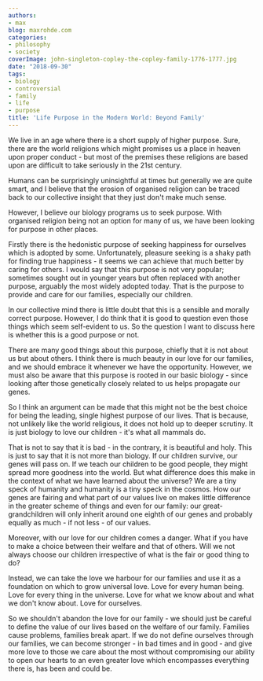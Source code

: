 ```yaml
---
authors:
- max
blog: maxrohde.com
categories:
- philosophy
- society
coverImage: john-singleton-copley-the-copley-family-1776-1777.jpg
date: "2018-09-30"
tags:
- biology
- controversial
- family
- life
- purpose
title: 'Life Purpose in the Modern World: Beyond Family'
---
```


We live in an age where there is a short supply of higher purpose. Sure, there are the world religions which might promises us a place in heaven upon proper conduct - but most of the premises these religions are based upon are difficult to take seriously in the 21st century.

Humans can be surprisingly uninsightful at times but generally we are quite smart, and I believe that the erosion of organised religion can be traced back to our collective insight that they just don't make much sense.

However, I believe our biology programs us to seek purpose. With organised religion being not an option for many of us, we have been looking for purpose in other places.

Firstly there is the hedonistic purpose of seeking happiness for ourselves which is adopted by some. Unfortunately, pleasure seeking is a shaky path for finding true happiness - it seems we can achieve that much better by caring for others. I would say that this purpose is not very popular; sometimes sought out in younger years but often replaced with another purpose, arguably the most widely adopted today. That is the purpose to provide and care for our families, especially our children.

In our collective mind there is little doubt that this is a sensible and morally correct purpose. However, I do think that it is good to question even those things which seem self-evident to us. So the question I want to discuss here is whether this is a good purpose or not.

There are many good things about this purpose, chiefly that it is not about us but about others. I think there is much beauty in our love for our families, and we should embrace it whenever we have the opportunity. However, we must also be aware that this purpose is rooted in our basic biology - since looking after those genetically closely related to us helps propagate our genes.

So I think an argument can be made that this might not be the best choice for being the leading, single highest purpose of our lives. That is because, not unlikely like the world religious, it does not hold up to deeper scrutiny. It is just biology to love our children - it's what all mammals do.

That is not to say that it is bad - in the contrary, it is beautiful and holy. This is just to say that it is not more than biology. If our children survive, our genes will pass on. If we teach our children to be good people, they might spread more goodness into the world. But what difference does this make in the context of what we have learned about the universe? We are a tiny speck of humanity and humanity is a tiny speck in the cosmos. How our genes are fairing and what part of our values live on makes little difference in the greater scheme of things and even for our family: our great-grandchildren will only inherit around one eighth of our genes and probably equally as much - if not less - of our values.

Moreover, with our love for our children comes a danger. What if you have to make a choice between their welfare and that of others. Will we not always choose our children irrespective of what is the fair or good thing to do?

Instead, we can take the love we harbour for our families and use it as a foundation on which to grow universal love. Love for every human being. Love for every thing in the universe. Love for what we know about and what we don't know about. Love for ourselves.

So we shouldn't abandon the love for our family - we should just be careful to define the value of our lives based on the welfare of our family. Families cause problems, families break apart. If we do not define ourselves through our families, we can become stronger - in bad times and in good - and give more love to those we care about the most without compromising our ability to open our hearts to an even greater love which encompasses everything there is, has been and could be.
